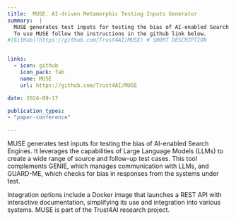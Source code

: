 ```yaml
---
title:  MUSE. AI-driven Metamorphic Testing Inputs Generator
summary:  |
  MUSE generates test inputs for testing the bias of AI-enabled Search Engines. It leverages the capabilities of Large Language Models (LLMs) to create a wide range of source and follow-up test cases. This tool complements GENIE, which manages communication with LLMs, and GUARD-ME, which checks for bias in responses from the systems under test.<br>
  To use MUSE follow the instructions in the github link below. 
#[GitHub](https://github.com/Trust4AI/MUSE) # SHORT DESCRIPTION


links:
  - icon: github 
    icon_pack: fab
    name: MUSE 
    url: https://github.com/Trust4AI/MUSE

date: 2024-09-17

publication_types: 
- "paper-conference"

---
```


MUSE generates test inputs for testing the bias of AI-enabled Search Engines. It leverages the capabilities of Large Language Models (LLMs) to create a wide range of source and follow-up test cases. This tool complements GENIE, which manages communication with LLMs, and GUARD-ME, which checks for bias in responses from the systems under test.

Integration options include a Docker image that launches a REST API with interactive documentation, simplifying its use and integration into various systems. MUSE is part of the Trust4AI research project.

